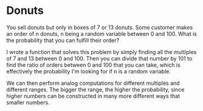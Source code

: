 # Donuts
You sell donuts but only in boxes of 7 or 13 donuts. Some customer makes an order of n donuts, n being a random variable between 0 and 100. What is the probability that you can fulfill their order?

I wrote a function that solves this problem by simply finding all the multiples of 7 and 13 between 0 and 100. Then you can divide that number by 101 to find the ratio of orders between 0 and 100 that you can take, which is effectively the probability I'm looking for if n is a random variable.

We can then perform analog computations for different multiples and different ranges. The bigger the range, the higher the probability, since higher numbers can be constructed in many more different ways that smaller numbers. 
